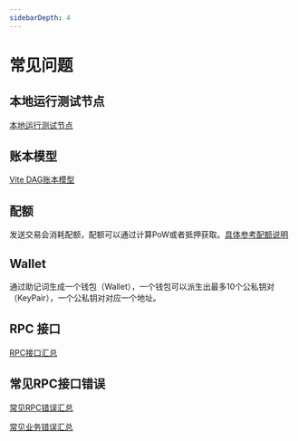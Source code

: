 ```yaml
---
sidebarDepth: 4
---
```


# 常见问题

## 本地运行测试节点
[本地运行测试节点](https://vite.wiki/zh/tutorial/contract/testnode.html)

## 账本模型

[Vite DAG账本模型](https://vite.wiki/zh/introduction/dag-ledger.html)

## 配额

发送交易会消耗配额，配额可以通过计算PoW或者抵押获取。[具体参考配额说明](https://vite.wiki/zh/tutorial/rule/quota.html)

## Wallet

通过助记词生成一个钱包（Wallet），一个钱包可以派生出最多10个公私钥对（KeyPair），一个公私钥对对应一个地址。

## RPC 接口

[RPC接口汇总](https://vite.wiki/zh/api/rpc/)

## 常见RPC接口错误

[常见RPC错误汇总](https://vite.wiki/zh/api/rpc/#常见RPC错误汇总)

[常见业务错误汇总](https://vite.wiki/zh/api/rpc/#常见业务错误汇总)
